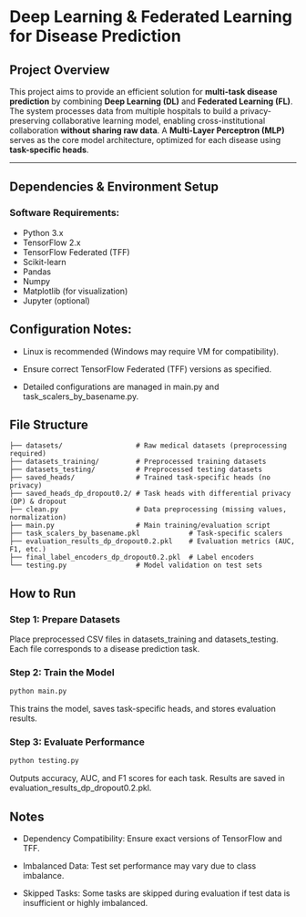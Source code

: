 # Deep Learning & Federated Learning for Disease Prediction

## Project Overview

This project aims to provide an efficient solution for **multi-task disease prediction** by combining **Deep Learning (DL)** and **Federated Learning (FL)**. The system processes data from multiple hospitals to build a privacy-preserving collaborative learning model, enabling cross-institutional collaboration **without sharing raw data**. A **Multi-Layer Perceptron (MLP)** serves as the core model architecture, optimized for each disease using **task-specific heads**.

---

## Dependencies & Environment Setup

### Software Requirements:
- Python 3.x
- TensorFlow 2.x
- TensorFlow Federated (TFF)
- Scikit-learn
- Pandas
- Numpy
- Matplotlib (for visualization)
- Jupyter (optional)

## Configuration Notes:
- Linux is recommended (Windows may require VM for compatibility).

- Ensure correct TensorFlow Federated (TFF) versions as specified.

- Detailed configurations are managed in main.py and task_scalers_by_basename.py.

## File Structure
```
├── datasets/                  # Raw medical datasets (preprocessing required)
├── datasets_training/         # Preprocessed training datasets
├── datasets_testing/          # Preprocessed testing datasets
├── saved_heads/               # Trained task-specific heads (no privacy)
├── saved_heads_dp_dropout0.2/ # Task heads with differential privacy (DP) & dropout
├── clean.py                   # Data preprocessing (missing values, normalization)
├── main.py                    # Main training/evaluation script
├── task_scalers_by_basename.pkl            # Task-specific scalers
├── evaluation_results_dp_dropout0.2.pkl    # Evaluation metrics (AUC, F1, etc.)
├── final_label_encoders_dp_dropout0.2.pkl  # Label encoders
└── testing.py                 # Model validation on test sets
```

## How to Run
### Step 1: Prepare Datasets
Place preprocessed CSV files in datasets_training and datasets_testing. Each file corresponds to a disease prediction task.

### Step 2: Train the Model
```bash
python main.py
```
This trains the model, saves task-specific heads, and stores evaluation results.

### Step 3: Evaluate Performance
``` bash
python testing.py
```
Outputs accuracy, AUC, and F1 scores for each task. Results are saved in evaluation_results_dp_dropout0.2.pkl.

## Notes
- Dependency Compatibility: Ensure exact versions of TensorFlow and TFF.

- Imbalanced Data: Test set performance may vary due to class imbalance.

- Skipped Tasks: Some tasks are skipped during evaluation if test data is insufficient or highly imbalanced.
